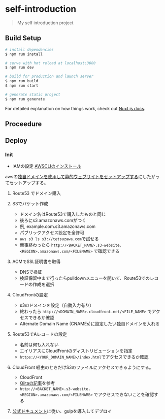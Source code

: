 # self-introduction

> My self introduction project

## Build Setup

``` bash
# install dependencies
$ npm run install

# serve with hot reload at localhost:3000
$ npm run dev

# build for production and launch server
$ npm run build
$ npm run start

# generate static project
$ npm run generate
```

For detailed explanation on how things work, check out [Nuxt.js docs](https://nuxtjs.org).


## Proceedure


## Deploy

### Init

- IAMの設定
[AWSCLIのインストール](https://qiita.com/yuyj109/items/3163a84480da4c8f402c)




awsの[独自ドメインを使用して静的ウェブサイトをセットアップする](https://docs.aws.amazon.com/ja_jp/AmazonS3/latest/dev/website-hosting-custom-domain-walkthrough.html)にしたがってセットアップする。

1. Route53 でドメイン購入
2. S3でバケット作成
	- ドメイン名はRoute53で購入したものと同じ
	- 後ろにs3.amazonaws.comがつく
	- 例, example.com.s3.amazonaws.com
	- パブリックアクセス設定を全許可
	- `aws s3 ls s3://tetsuzawa.com`で試せる
	- 無事終わったら `http://<BACKET_NAME>.s3-website.<REGION>.amazonaws.com/<FILENAME>` で確認できる
3. ACMでSSL証明書を取得
	- DNSで検証
	- 検証保留中まで行ったらpulldownメニューを開いて、Route53でのレコードの作成を選択
3. CloudFrontの設定
	- s3のドメインを設定（自動入力有り）
	- 終わったら `http://<DOMAIN_NAME>.cloudfront.net/<FILE_NAME>` でアクセスできるか確認
	- Alternate Domain Name (CNAMEs)に設定したい独自ドメインを入れる
4. Route53でAレコードの設定
	- 名前は何も入れない
	- エイリアスにCloudFrontのディストリビューションを指定
	- `https://<YOUR_DOMAIN_NAME>/index.html`でアクセスできるか確認
5. CloudFront 経由のときだけS3のファイルにアクセスできるようにする。
	- CloudFront
	- [Qiitaの記事](https://qiita.com/NaokiIshimura/items/46994e67b712831c3016#3-cloud-front-%E7%B5%8C%E7%94%B1%E3%81%AE%E6%99%82%E3%81%A0%E3%81%91-s3-%E3%81%AE%E3%83%95%E3%82%A1%E3%82%A4%E3%83%AB%E3%81%AB%E3%82%A2%E3%82%AF%E3%82%BB%E3%82%B9%E3%81%A7%E3%81%8D%E3%82%8B%E3%82%88%E3%81%86%E3%81%AB%E3%81%99%E3%82%8B)を参考
	- `http://<BACKET_NAME>.s3-website.<REGION>.amazonaws.com/<FILENAME>` でアクセスできないことを確認する

6. [公式ドキュメント](https://ja.nuxtjs.org/faq/deployment-aws-s3-cloudfront/)に従い、gulpを導入してデプロイ



